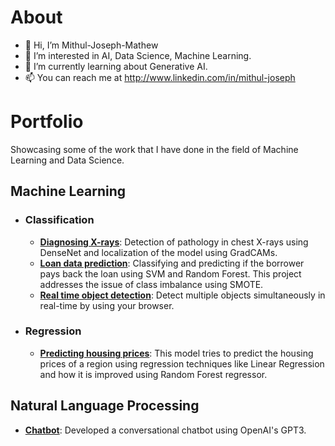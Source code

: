 # About
- 👋 Hi, I’m Mithul-Joseph-Mathew
- 👀 I’m interested in AI, Data Science, Machine Learning.
- 🌱 I’m currently learning about Generative AI.
- 📫 You can reach me at http://www.linkedin.com/in/mithul-joseph

# Portfolio
Showcasing some of the work that I have done in the field of Machine Learning and Data Science.

## Machine Learning
- ### Classification
  - __[Diagnosing X-rays](https://github.com/Mithul-Joseph/Pathology-Detection)__: Detection of pathology in chest X-rays using DenseNet and localization of the model using GradCAMs.
  - __[Loan data prediction](https://github.com/Mithul-Joseph/Portfolio/blob/main/Classification.ipynb)__: Classifying and predicting if the borrower pays back the loan using SVM and Random Forest. This project addresses the issue of class imbalance using SMOTE.
  - __[Real time object detection](https://github.com/Mithul-Joseph/Object_Detection.github.io)__: Detect multiple objects simultaneously in real-time by using your browser.
- ### Regression
  - __[Predicting housing prices](https://github.com/Mithul-Joseph/Portfolio/blob/main/Regression.ipynb )__: This model tries to predict the housing prices of a region using regression techniques like Linear Regression and how it is improved using Random Forest regressor.

## Natural Language Processing
- __[Chatbot](https://github.com/Mithul-Joseph/Chatbot)__: Developed a conversational chatbot using OpenAI's GPT3.
